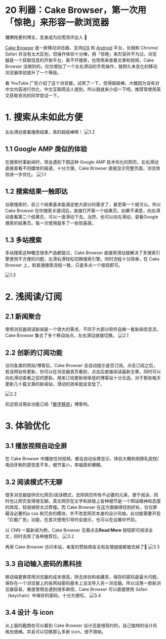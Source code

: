 # 20 利器：Cake Browser，第一次用「惊艳」来形容一款浏览器
慵懒拖更的博主，变身成为应用测评达人 🙈
<!-- more -->
[Cake Browser](https://cakebrowser.com/) 是一款移动浏览器，支持[iOS](https://itunes.apple.com/us/app/cake-web-browser/id1163553130?mt=8) 和 [Android](https://play.google.com/store/apps/details?id=com.cake.browser&hl=en_US) 平台，长相和 Chrome/ Safari 并没有太大区别，但操作体验十分棒，用「惊艳」来形容并不为过。浏览器是一个获取信息的开放平台，离不开搜索，也常用来查看文章和视频，Cake Browser 没做别的，仅仅增加了一个左右滑动的手势操作，就把久未变化的移动浏览器体验提升了一个等级。

看 YouTube 广告介绍了这个浏览器，试用了一下，觉得超级棒，大概因为没有对中文内容进行优化，中文互联网没人提到，所以我就来介绍一下吧。推荐常使用英文获取资讯的同学尝试一下。

# 1. 搜索从未如此方便
左右滑动查看搜索结果，真的超级棒啊！ 
![1.2](https://cdn.shuziyimin.org/blog-23-1.2-1565522706.gif)


## 1.1 Google AMP 类似的体验
在搜索时事新闻时，常会遇到下图这种 Google AMP 技术优化的网页。左右滑动直接查看不同媒体的报道，十分方便。Cake Browser 直接显示完整页面，浏览体验进一步优化。
![1.1](https://cdn.shuziyimin.org/blog-23-1.1-1565522705.png)


## 1.2 搜索结果一触即达

谷歌搜索时，前三个结果基本能满足绝大部分的需求了，甚至第一个就可以。所以 Cake Browser 在你搜索关键词后，直接打开第一个结果页。如果不满意，向右滑动查看第二个结果页，可以一直滑动下去。当然，也可以向左滑动，查看Google 搜索的结果页。每一次使用就多了一些惊喜感。


## 1.3 多站搜索
多站搜索这种概念很多产品都提过，Cake Browser 直接用滑动就解决了多搜索引擎使用不方便的问题，左滑右滑轻松切换搜索引擎。同时流程十分简单，在 Cake Browser 上，和普通搜索流程一致，只是多点一个按钮即可。

![1.3](https://cdn.shuziyimin.org/blog-23-1.3-1565522708.png)




# 2. 浅阅读/订阅
## 2.1 新闻聚合
使用浏览器阅读新闻是一个很大的需求，不同于大部分软件自做一套新闻信息流，Cake Browser 集合了多个移动站点，左右滑动直接切换。
![2.1](https://cdn.shuziyimin.org/blog-23-2.1-1565522709.png)


## 2.2 创新的订阅功能
访问各类的网站/博客后，Cake Browser 会自动提示是否订阅。点击订阅之后，若该网站有更新，你可以在浏览器首页看到，点击后直接阅读最新文章，同时可以向右滑动查看之前的更新。用来订阅更新频率低的博客站十分合适。对于那些每天更新几十篇文章的新闻站，滑动的效率就会变低了。

![2.2](https://cdn.shuziyimin.org/blog-23-2.2-1565522710.png)

欢迎尝试用此功能订阅「[数字移民](https://digitalimmigrant.org/)」博客哟。



# 3. 体验优化
## 3.1 播放视频自动全屏
在 Cake Browser 中播放任何视频，都会自动全屏显示。体验大概和刚换乳胶枕/电动牙刷的感觉差不多，细节虽小，幸福感却爆棚。

## 3.2 阅读模式不无聊

很多浏览器提供优化网页/阅读模式，去除网页所有不必要的元素，便于阅读，同时也让网页变得很无聊。英文网页在文字和排版上各种细节是一个网站精神和态度的体现，轻易抹除太过莽撞。而 Cake Browser 在这方面做得恰到好处，仅仅屏蔽没必要的js css 和冗余的模块，并不改变网页本身的设计风格。此功能需要开启「拦截广告」功能，在首次使用引导时会提示，也可以在设置中开启。

以 CNN 一篇新闻为例，Cake Browser 无需点击**Read More** 按钮即可阅读全文，同时去除了各种推荐位。
![3.2](https://cdn.shuziyimin.org/blog-23-3.2-1565522711.png)


再用 Cake Browser 访问本站，亲爱的赞助商金主和友情链接都被去掉了🌚
![3.3](https://cdn.shuziyimin.org/blog-23-3.3-1565522712.png)

## 3.3 自动输入密码的黑科技
移动端更换常用浏览器的成本很高，除去体验和收藏夹，保存的密码是最大问题。保存在一个浏览器上的各网站密码基本上没法导入另一浏览器。所以试用一款新浏览器容易，重度使用会遇到很多麻烦。Cake Browser 可以直接使用 Safari （keychain）中保存的密码，十分方便哎。
![3.4](https://cdn.shuziyimin.org/blog-23-3.4-1565522713.png)



## 3.4 设计 与 icon
从上面的截图也可以看到 Cake Browser  设计还是很简约的，自己独特的设计风格也很棒。并且可以切换那么多款 icon，很不错呦。

